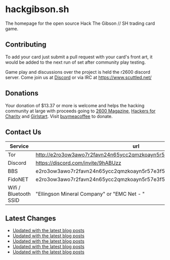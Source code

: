# hackgibson.sh
The homepage for the open source Hack The Gibson // SH trading card game.


## Contributing

To add your card just submit a pull request with your card's front art, it would be added to the next run of set after community play testing.

Game play and discussions over the project is held the r2600 discord server. Come join us at [Discord](https://discord.com/invite/9hABUzz) or via IRC at https://www.scuttled.net/


## Donations

Your donation of $13.37 or more is welcome and helps the hacking community at large with proceeds going to [2600 Magazine](https://2600.com/), [Hackers for Charity](https://hackersforcharity.org) and [Girlstart](https://girlstart.org).  Visit [buymeacoffee](https://www.buymeacoffee.com/hackgibson.sh) to donate.


## Contact Us

Service | url
-|-
Tor | http://e2ro3ow3awo7r2favn24n65ycc2qmzkoayn5r57e3f56nvjwdcgg32ad.onion
Discord | https://discord.com/invite/9hABUzz
BBS | e2ro3ow3awo7r2favn24n65ycc2qmzkoayn5r57e3f56nvjwdcgg32ad.onion:23
FidoNET | e2ro3ow3awo7r2favn24n65ycc2qmzkoayn5r57e3f56nvjwdcgg32ad.onion:24554
Wifi / Bluetooth SSID | "Ellingson Mineral Company" or "EMC Net - <fidonet address>"

## Latest Changes
<!-- BLOG-POST-LIST:START -->
- [Updated with the latest blog posts](https://github.com/DFW2600/hackgibson.sh/commit/bf61ee00061139e296dd70ab8693f1c5ef8df60b)
- [Updated with the latest blog posts](https://github.com/DFW2600/hackgibson.sh/commit/05ea2963eaa2f9f44468cb8150ad78e302d3400b)
- [Updated with the latest blog posts](https://github.com/DFW2600/hackgibson.sh/commit/3337880b79e8695825035577c33decbb6bf326f1)
- [Updated with the latest blog posts](https://github.com/DFW2600/hackgibson.sh/commit/c8f30272e19dc47b0f2bc02ff8bce2e2e08901b4)
- [Updated with the latest blog posts](https://github.com/DFW2600/hackgibson.sh/commit/10efb32e63bbfbaf270049987f4e24b0eeafe5f7)
<!-- BLOG-POST-LIST:END -->
